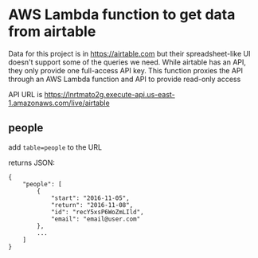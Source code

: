 # AWS Lambda function to get data from airtable

Data for this project is in https://airtable.com but their spreadsheet-like UI doesn't support some of the queries we need.  While airtable has an API, they only provide one full-access API key.  This function proxies the API through an AWS Lambda function and API to provide read-only access

API URL is https://lnrtmato2g.execute-api.us-east-1.amazonaws.com/live/airtable

## people

add `table=people` to the URL

returns JSON:

    {
        "people": [
            {
                "start": "2016-11-05",
                "return": "2016-11-08",
                "id": "recY5xsP6WoZmLIld",
                "email": "email@user.com"
            },
            ...
        ]
    }
